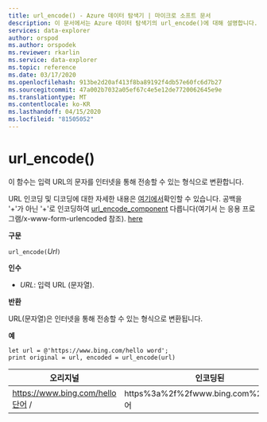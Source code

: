 ```yaml
---
title: url_encode() - Azure 데이터 탐색기 | 마이크로 소프트 문서
description: 이 문서에서는 Azure 데이터 탐색기의 url_encode()에 대해 설명합니다.
services: data-explorer
author: orspod
ms.author: orspodek
ms.reviewer: rkarlin
ms.service: data-explorer
ms.topic: reference
ms.date: 03/17/2020
ms.openlocfilehash: 913be2d20af413f8ba89192f4db57e60fc6d7b27
ms.sourcegitcommit: 47a002b7032a05ef67c4e5e12de7720062645e9e
ms.translationtype: MT
ms.contentlocale: ko-KR
ms.lasthandoff: 04/15/2020
ms.locfileid: "81505052"
---
```

# <a name="url_encode"></a>url_encode()

이 함수는 입력 URL의 문자를 인터넷을 통해 전송할 수 있는 형식으로 변환합니다. 

URL 인코딩 및 디코딩에 대한 자세한 내용은 [여기에서](https://en.wikipedia.org/wiki/Percent-encoding)확인할 수 있습니다.
공백을 '+'가 아닌 '+'로 인코딩하여 [url_encode_component](./urlencodecomponentfunction.md) 다릅니다(여기서 는 응용 프로그램/x-www-form-urlencoded 참조). [here](https://en.wikipedia.org/wiki/Percent-encoding)

**구문**

`url_encode(`*Url*`)`

**인수**

* *URL*: 입력 URL (문자열).  

**반환**

URL(문자열)은 인터넷을 통해 전송할 수 있는 형식으로 변환됩니다.

**예**

```kusto
let url = @'https://www.bing.com/hello word';
print original = url, encoded = url_encode(url)
```

|오리지널|인코딩된|
|---|---|
|https://www.bing.com/hello단어 /|https%3a%2f%2fwww.bing.com%2fhello+단어|


 